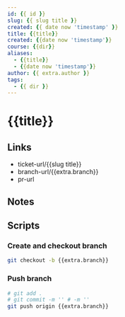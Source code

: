 ```yaml
---
id: {{ id }}
slug: {{ slug title }}
created: {{ date now 'timestamp' }}
title: {{title}}
created: {{date now 'timestamp'}}
course: {{dir}}
aliases:
  - {{title}}
  - {{date now 'timestamp'}}
author: {{ extra.author }}
tags:
  - {{ dir }}
---
```


# {{title}}

## Links

- ticket-url/{{slug title}}
- branch-url/{{extra.branch}}
- pr-url

## Notes

<!-- ### Environment -->
<!-- ### Precondition -->
<!-- ### Steps to reproduce -->
<!-- ### Current behavior -->
<!-- ### Expected behavior -->

## Scripts

### Create and checkout branch

```sh
git checkout -b {{extra.branch}}
```

### Push branch

```sh
# git add .
# git commit -m '' # -m ''
git push origin {{extra.branch}}
```
